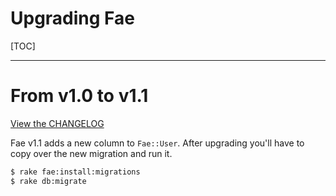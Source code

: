 # Upgrading Fae

[TOC]

---

# From v1.0 to v1.1

[View the CHANGELOG](https://bitbucket.org/wearefine/fae/src/master/CHANGELOG.md#markdown-header-11)

Fae v1.1 adds a new column to `Fae::User`. After upgrading you'll have to copy over the new migration and run it.

```bash
$ rake fae:install:migrations
$ rake db:migrate
```
